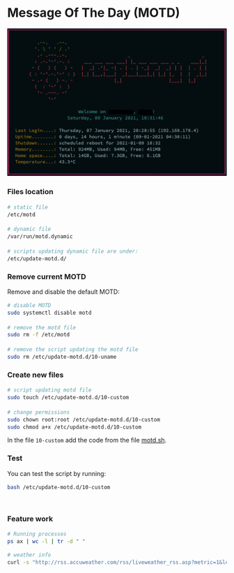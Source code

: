# Message Of The Day (MOTD)

![motd](../img/motd.png)

### Files location
``` bash
# static file
/etc/motd

# dynamic file
/var/run/motd.dynamic

# scripts updating dynamic file are under:
/etc/update-motd.d/
```

### Remove current MOTD
Remove and disable the default MOTD:
``` bash
# disable MOTD
sudo systemctl disable motd

# remove the motd file
sudo rm -f /etc/motd

# remove the script updating the motd file
sudo rm /etc/update-motd.d/10-uname
```

### Create new files
``` bash
# script updating motd file
sudo touch /etc/update-motd.d/10-custom

# change permissions
sudo chown root:root /etc/update-motd.d/10-custom
sudo chmod a+x /etc/update-motd.d/10-custom
```

In the file `10-custom` add the code from the file [motd.sh](https://github.com/smyrnakis/raspberry-born/blob/main/src/motd.sh).

### Test
You can test the script by running:
``` bash
bash /etc/update-motd.d/10-custom
```

<br>

### Feature work

``` bash
# Running processes
ps ax | wc -l | tr -d " "
```

``` bash
# weather info
curl -s "http://rss.accuweather.com/rss/liveweather_rss.asp?metric=1&locCode=EUR|UK|UK001|NAILSEA|" | sed -n '/Currently:/ s/.*: \(.*\): \([0-9]*\)\([CF]\).*/\2°\3, \1/p'
```